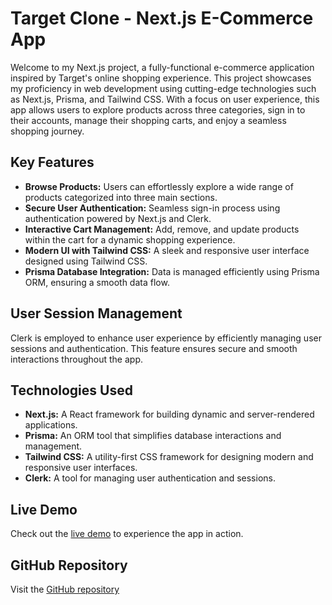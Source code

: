 # Target Clone - Next.js E-Commerce App

Welcome to my Next.js project, a fully-functional e-commerce application inspired by Target's online shopping experience. This project showcases my proficiency in web development using cutting-edge technologies such as Next.js, Prisma, and Tailwind CSS. With a focus on user experience, this app allows users to explore products across three categories, sign in to their accounts, manage their shopping carts, and enjoy a seamless shopping journey.

## Key Features

- **Browse Products:** Users can effortlessly explore a wide range of products categorized into three main sections.
- **Secure User Authentication:** Seamless sign-in process using authentication powered by Next.js and Clerk.
- **Interactive Cart Management:** Add, remove, and update products within the cart for a dynamic shopping experience.
- **Modern UI with Tailwind CSS:** A sleek and responsive user interface designed using Tailwind CSS.
- **Prisma Database Integration:** Data is managed efficiently using Prisma ORM, ensuring a smooth data flow.

## User Session Management

Clerk is employed to enhance user experience by efficiently managing user sessions and authentication. This feature ensures secure and smooth interactions throughout the app.

## Technologies Used

- **Next.js:** A React framework for building dynamic and server-rendered applications.
- **Prisma:** An ORM tool that simplifies database interactions and management.
- **Tailwind CSS:** A utility-first CSS framework for designing modern and responsive user interfaces.
- **Clerk:** A tool for managing user authentication and sessions.

## Live Demo

Check out the [live demo](https://temp-7yhqojqss-cdirks4-mecom.vercel.app/) to experience the app in action.

## GitHub Repository

Visit the [GitHub repository](https://github.com/cdirks4/target-clone-nextjs) 


